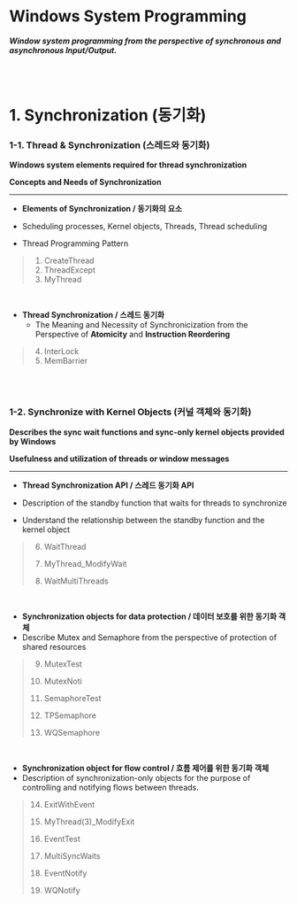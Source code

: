# Windows System Programming

***Window system programming from the perspective of synchronous and asynchronous Input/Output.***

<br/>

<br/>

# 1. Synchronization (동기화)

### 1-1. Thread & Synchronization (스레드와 동기화)

**Windows system elements required for thread synchronization**

**Concepts and Needs of Synchronization**

---

- **Elements of Synchronization / 동기화의 요소**
- Scheduling processes, Kernel objects, Threads, Thread scheduling
  
- Thread Programming Pattern

>1. CreateThread
>2. ThreadExcept
>3. MyThread

<br/>

- **Thread Synchronization / 스레드 동기화**
  - The Meaning and Necessity of Synchronicization from the Perspective of **Atomicity** and **Instruction Reordering**

>4. InterLock
>5. MemBarrier

<br/>

<br/>

### 1-2. Synchronize with Kernel Objects (커널 객체와 동기화)

**Describes the sync wait functions and sync-only kernel objects provided by Windows**

**Usefulness and utilization of threads or window messages**

-----

- **Thread Synchronization API / 스레드 동기화 API**
- Description of the standby function that waits for threads to synchronize
  
- Understand the relationship between the standby function and the kernel object

> 6. WaitThread
>
> 7. MyThread_ModifyWait
>
> 8. WaitMultiThreads

<br/>

- **Synchronization objects for data protection / 데이터 보호를 위한 동기화 객체**
- Describe Mutex and Semaphore from the perspective of protection of shared resources

> 9. MutexTest
>
> 10. MutexNoti
>
> 11. SemaphoreTest
>
> 12. TPSemaphore
>
> 13. WQSemaphore

<br/>

- **Synchronization object for flow control / 흐름 제어를 위한 동기화 객체** 
- Description of synchronization-only objects for the purpose of controlling and notifying flows between threads.

> 14. ExitWithEvent
>
> 15. MyThread(3)_ModifyExit
>
> 16. EventTest
>
> 17. MultiSyncWaits
>
> 18. EventNotify
> 19. WQNotify

